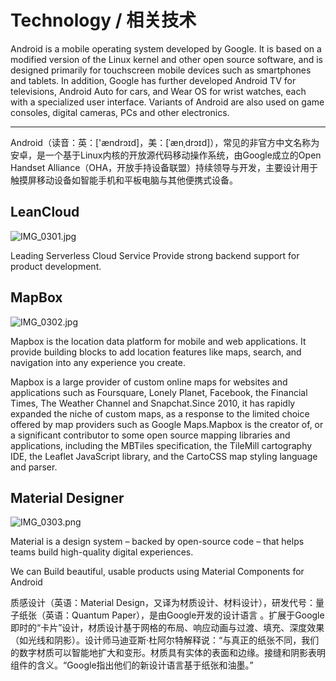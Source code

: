 # Technology / 相关技术

Android is a mobile operating system developed by Google. It is based on a modified version of the Linux kernel and other open source software, and is designed primarily for touchscreen mobile devices such as smartphones and tablets. In addition, Google has further developed Android TV for televisions, Android Auto for cars, and Wear OS for wrist watches, each with a specialized user interface. Variants of Android are also used on game consoles, digital cameras, PCs and other electronics.

--- 

Android（读音：英：['ændrɔɪd]，美：[ˈænˌdrɔɪd]），常见的非官方中文名称为安卓，是一个基于Linux内核的开放源代码移动操作系统，由Google成立的Open Handset Alliance（OHA，开放手持设备联盟）持续领导与开发，主要设计用于触摸屏移动设备如智能手机和平板电脑与其他便携式设备。

## LeanCloud

![IMG_0301.jpg](https://i.loli.net/2019/05/27/5ceb5caa246bd52388.jpg)

Leading Serverless Cloud Service Provide strong backend support for product development.


## MapBox

![IMG_0302.jpg](https://i.loli.net/2019/05/27/5ceb5d4b3bbe233919.jpg)

Mapbox is the location data platform for mobile and web applications. It provide building blocks to add location features like maps, search, and navigation into any experience you create.

Mapbox is a large provider of custom online maps for websites and applications such as Foursquare, Lonely Planet, Facebook, the Financial Times, The Weather Channel and Snapchat.Since 2010, it has rapidly expanded the niche of custom maps, as a response to the limited choice offered by map providers such as Google Maps.Mapbox is the creator of, or a significant contributor to some open source mapping libraries and applications, including the MBTiles specification, the TileMill cartography IDE, the Leaflet JavaScript library, and the CartoCSS map styling language and parser.

## Material Designer

![IMG_0303.png](https://i.loli.net/2019/05/27/5ceb5e91a7ea724875.png)


Material is a design system – backed by open-source code – that helps teams build high-quality digital experiences.

We can Build beautiful, usable products using Material Components for Android

质感设计（英语：Material Design，又译为材质设计、材料设计），研发代号：量子纸张（英语：Quantum Paper），是由Google开发的设计语言 。扩展于Google即时的“卡片”设计，材质设计基于网格的布局、响应动画与过渡、填充、深度效果（如光线和阴影）。设计师马迪亚斯·杜阿尔特解释说：“与真正的纸张不同，我们的数字材质可以智能地扩大和变形。材质具有实体的表面和边缘。接缝和阴影表明组件的含义。“Google指出他们的新设计语言基于纸张和油墨。”